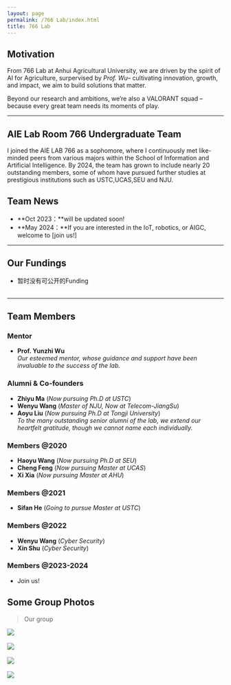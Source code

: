 ```yaml
---
layout: page
permalink: /766 Lab/index.html
title: 766 Lab
---
```


## Motivation

From 766 Lab at Anhui Agricultural University, we are driven by the spirit of AI for Agriculture, surpervised by _Prof. Wu_– cultivating innovation, growth, and impact, we aim to build solutions that matter.

Beyond our research and ambitions, we’re also a VALORANT squad – because every great team needs its moments of play.<br>

---

## AIE Lab Room 766 Undergraduate Team

I joined the AIE LAB 766 as a sophomore, where I continuously met like-minded peers from various majors within the School of Information and Artificial Intelligence. By 2024, the team has grown to include nearly 20 outstanding members, some of whom have pursued further studies at prestigious institutions such as USTC,UCAS,SEU and NJU.<br>

## Team News

<!-- - **Jan 2024：**Our team won the Finalist Award (Top 3%) in China International College Students’ Innovation Competition.
- **Sep 2023：**Our work [DefenderIoT](https://fzuiot.site/) has been reported by [Youth of FZU (in Chinese)](https://mp.weixin.qq.com/s/MF2NJQtEHsVwsm8Ym-l7Gg).
- **Aug 2023：**Our team won the Best Technology Award (Top 1%) in National Youth Science Innovation Project Competition.
- **June 2023：**Our team won a national undergraduate research training grant (about $3000). -->
- **Oct 2023：**will be updated soon!
- **May 2024：**If you are interested in the IoT, robotics, or AIGC, welcome to [join us!]<br>

---

## Our Fundings

<!-- - Project: DefenderIoT — Leading the New Generation of Industrial Inspection<br>**Funding $2000** (Grant No. 20230357)<br>China International College Students’ Innovation Competition Award<br>Project Leader & Product Manager (2024)<br><br>
- Project: Industrial Inspection System based on Intelligent IoT and Bionic Quadruped Robot<br>**Funding $3000** (Grant No. 202310386056)<br>China National Undergraduate Innovation and Entrepreneurship Training Program<br>Project Leader & Student Investigator (2023-2024)<br><br>
- Project: Community Monitoring System based on Smart IoT and Inspection Vehicle<br>**Funding $1000** (Grant No. 2023080208)<br>National Youth Science Innovation Project Competition Award<br>Project Leader & Student Investigator (2023)<br><br> -->
- 暂时没有可公开的Funding<br><br>

---

## Team Members

### **Mentor**
- **Prof. Yunzhi Wu**  
  _Our esteemed mentor, whose guidance and support have been invaluable to the success of the lab._

### **Alumni & Co-founders**  
- **Zhiyu Ma** (*Now pursuing Ph.D at USTC*)  
- **Wenyu Wang** (*Master of NJU, Now at Telecom-JiangSu*)  
- **Aoyu Liu** (*Now pursuing Ph.D at Tongji University*)  
 _To the many outstanding senior alumni of the lab, we extend our heartfelt gratitude, though we cannot name each individually._

### **Members @2020**  
- **Haoyu Wang** (*Now pursuing Ph.D at SEU*)  
- **Cheng Feng** (*Now pursuing Master at UCAS*)  
- **Xi Xia** (*Now pursuing Master at AHU*)  

### **Members @2021**  
- **Sifan He** (*Going to pursue Master at USTC*)  

### **Members @2022**  
- **Wenyu Wang** (*Cyber Security*)  
- **Xin Shu** (*Cyber Security*)  

### **Members @2023-2024**  
- Join us!

## Some Group Photos

> Our group

<div>
<img src="https://lancelot-wy.github.io/images/teams/3.jpg">
</div>
<br>

<div>
<img src="https://lancelot-wy.github.io/images/teams/766_1.jpg">
</div>
<br>

<div>
<img src="https://lancelot-wy.github.io/images/teams/4.jpg">
</div>
<br>

<div>
<img src="https://lancelot-wy.github.io/images/teams/6.jpg">
</div>
<br>

